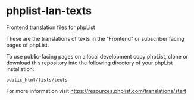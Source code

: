 # phplist-lan-texts
Frontend translation files for phpList

These are the translations of texts in the "Frontend" or subscriber facing pages of phpList.

To use public-facing pages on a local development copy phpList, clone or download this repository into the following directory of your phpList installation:

`public_html/lists/texts`

For more information visit https://resources.phplist.com/translations/start
